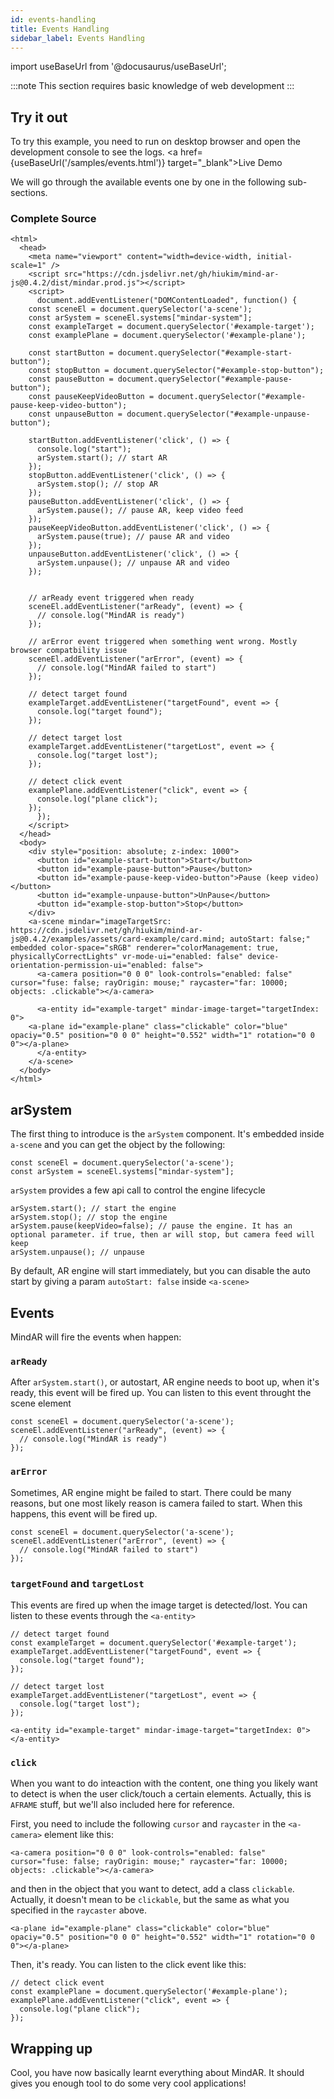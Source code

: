 ```yaml
---
id: events-handling 
title: Events Handling
sidebar_label: Events Handling
---
```


import useBaseUrl from '@docusaurus/useBaseUrl';

:::note
This section requires basic knowledge of web development
:::

## Try it out
To try this example, you need to run on desktop browser and open the development console to see the logs. <a href={useBaseUrl('/samples/events.html')} target="_blank">Live Demo</a>

We will go through the available events one by one in the following sub-sections. 

### Complete Source
```
<html>
  <head>
    <meta name="viewport" content="width=device-width, initial-scale=1" />
    <script src="https://cdn.jsdelivr.net/gh/hiukim/mind-ar-js@0.4.2/dist/mindar.prod.js"></script>
    <script>
      document.addEventListener("DOMContentLoaded", function() {
	const sceneEl = document.querySelector('a-scene');
	const arSystem = sceneEl.systems["mindar-system"];
	const exampleTarget = document.querySelector('#example-target');
	const examplePlane = document.querySelector('#example-plane');

	const startButton = document.querySelector("#example-start-button");
	const stopButton = document.querySelector("#example-stop-button");
	const pauseButton = document.querySelector("#example-pause-button");
	const pauseKeepVideoButton = document.querySelector("#example-pause-keep-video-button");
	const unpauseButton = document.querySelector("#example-unpause-button");

	startButton.addEventListener('click', () => {
	  console.log("start");
	  arSystem.start(); // start AR 
	});
	stopButton.addEventListener('click', () => {
	  arSystem.stop(); // stop AR 
	});
	pauseButton.addEventListener('click', () => {
	  arSystem.pause(); // pause AR, keep video feed
	});
	pauseKeepVideoButton.addEventListener('click', () => {
	  arSystem.pause(true); // pause AR and video
	});
	unpauseButton.addEventListener('click', () => {
	  arSystem.unpause(); // unpause AR and video
	});


	// arReady event triggered when ready
	sceneEl.addEventListener("arReady", (event) => {
	  // console.log("MindAR is ready")
	});

	// arError event triggered when something went wrong. Mostly browser compatbility issue
	sceneEl.addEventListener("arError", (event) => {
	  // console.log("MindAR failed to start")
	});

	// detect target found
	exampleTarget.addEventListener("targetFound", event => {
	  console.log("target found");
	});

	// detect target lost
	exampleTarget.addEventListener("targetLost", event => {
	  console.log("target lost");
	});

	// detect click event
	examplePlane.addEventListener("click", event => {
	  console.log("plane click");
	});
      });
    </script>
  </head>
  <body>
    <div style="position: absolute; z-index: 1000">
      <button id="example-start-button">Start</button>
      <button id="example-pause-button">Pause</button>
      <button id="example-pause-keep-video-button">Pause (keep video)</button>
      <button id="example-unpause-button">UnPause</button>
      <button id="example-stop-button">Stop</button>
    </div>
    <a-scene mindar="imageTargetSrc: https://cdn.jsdelivr.net/gh/hiukim/mind-ar-js@0.4.2/examples/assets/card-example/card.mind; autoStart: false;" embedded color-space="sRGB" renderer="colorManagement: true, physicallyCorrectLights" vr-mode-ui="enabled: false" device-orientation-permission-ui="enabled: false">
      <a-camera position="0 0 0" look-controls="enabled: false" cursor="fuse: false; rayOrigin: mouse;" raycaster="far: 10000; objects: .clickable"></a-camera>

      <a-entity id="example-target" mindar-image-target="targetIndex: 0">
	<a-plane id="example-plane" class="clickable" color="blue" opaciy="0.5" position="0 0 0" height="0.552" width="1" rotation="0 0 0"></a-plane>
      </a-entity>
    </a-scene>
  </body>
</html>
```

## arSystem

The first thing to introduce is the `arSystem` component. It's embedded inside `a-scene` and you can get the object by the following:

```
const sceneEl = document.querySelector('a-scene');
const arSystem = sceneEl.systems["mindar-system"];
```

`arSystem` provides a few api call to control the engine lifecycle 

```
arSystem.start(); // start the engine 
arSystem.stop(); // stop the engine
arSystem.pause(keepVideo=false); // pause the engine. It has an optional parameter. if true, then ar will stop, but camera feed will keep
arSystem.unpause(); // unpause
```

By default, AR engine will start immediately, but you can disable the auto start by giving a param `autoStart: false` inside `<a-scene>`

## Events

MindAR will fire the events when happen:

### `arReady`
After `arSystem.start()`, or autostart, AR engine needs to boot up, when it's ready, this event will be fired up. You can listen to this event throught the scene element

```
const sceneEl = document.querySelector('a-scene');
sceneEl.addEventListener("arReady", (event) => {
  // console.log("MindAR is ready")
});
```

### `arError`
Sometimes, AR engine might be failed to start. There could be many reasons, but one most likely reason is camera failed to start. When this happens, this event will be fired up.

```
const sceneEl = document.querySelector('a-scene');
sceneEl.addEventListener("arError", (event) => {
  // console.log("MindAR failed to start")
});
```

### `targetFound` and `targetLost`
This events are fired up when the image target is detected/lost. You can listen to these events through the `<a-entity>`

```
// detect target found
const exampleTarget = document.querySelector('#example-target');
exampleTarget.addEventListener("targetFound", event => {
  console.log("target found");
});

// detect target lost
exampleTarget.addEventListener("targetLost", event => {
  console.log("target lost");
});

<a-entity id="example-target" mindar-image-target="targetIndex: 0">
</a-entity>

```

### `click`
When you want to do inteaction with the content, one thing you likely want to detect is when the user click/touch a certain elements. Actually, this is `AFRAME` stuff, but we'll also included here for reference.

First, you need to include the following `cursor` and `raycaster` in the `<a-camera>` element like this:

```
<a-camera position="0 0 0" look-controls="enabled: false" cursor="fuse: false; rayOrigin: mouse;" raycaster="far: 10000; objects: .clickable"></a-camera>

``` 

and then in the object that you want to detect, add a class `clickable`. Actually, it doesn't mean to be `clickable`, but the same as what you specified in the `raycaster` above.

```
<a-plane id="example-plane" class="clickable" color="blue" opaciy="0.5" position="0 0 0" height="0.552" width="1" rotation="0 0 0"></a-plane>

```

Then, it's ready. You can listen to the click event like this:

```
// detect click event
const examplePlane = document.querySelector('#example-plane');
examplePlane.addEventListener("click", event => {
  console.log("plane click");
});
```

## Wrapping up

Cool, you have now basically learnt everything about MindAR. It should gives you enough tool to do some very cool applications! 
